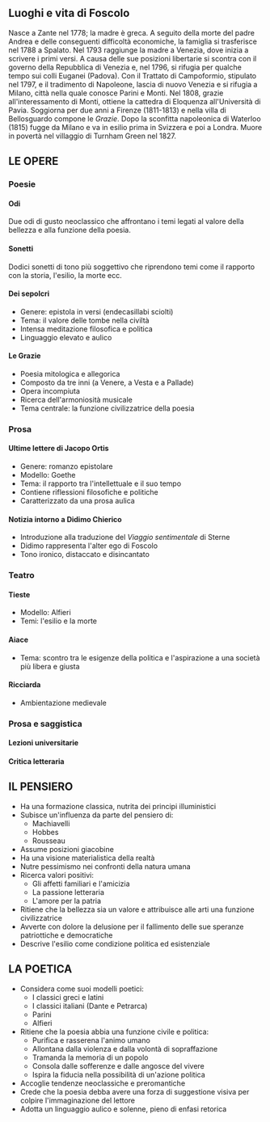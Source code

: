 ## Luoghi e vita di Foscolo

Nasce a Zante nel 1778; la madre è greca. A seguito della morte del padre Andrea e delle conseguenti difficoltà economiche, la famiglia si trasferisce nel 1788 a Spalato. Nel 1793 raggiunge la madre a Venezia, dove inizia a scrivere i primi versi. A causa delle sue posizioni libertarie si scontra con il governo della Repubblica di Venezia e, nel 1796, si rifugia per qualche tempo sui colli Euganei (Padova). Con il Trattato di Campoformio, stipulato nel 1797, e il tradimento di Napoleone, lascia di nuovo Venezia e si rifugia a Milano, città nella quale conosce Parini e Monti. Nel 1808, grazie all'interessamento di Monti, ottiene la cattedra di Eloquenza all'Università di Pavia. Soggiorna per due anni a Firenze (1811-1813) e nella villa di Bellosguardo compone le _Grazie_. Dopo la sconfitta napoleonica di Waterloo (1815) fugge da Milano e va in esilio prima in Svizzera e poi a Londra. Muore in povertà nel villaggio di Turnham Green nel 1827.

## LE OPERE

### Poesie

#### Odi

Due odi di gusto neoclassico che affrontano i temi legati al valore della bellezza e alla funzione della poesia.

#### Sonetti

Dodici sonetti di tono più soggettivo che riprendono temi come il rapporto con la storia, l'esilio, la morte ecc.

#### Dei sepolcri

- Genere: epistola in versi (endecasillabi sciolti)
- Tema: il valore delle tombe nella civiltà
- Intensa meditazione filosofica e politica
- Linguaggio elevato e aulico

#### Le Grazie

- Poesia mitologica e allegorica
- Composto da tre inni (a Venere, a Vesta e a Pallade)
- Opera incompiuta
- Ricerca dell'armoniosità musicale
- Tema centrale: la funzione civilizzatrice della poesia

### Prosa

#### Ultime lettere di Jacopo Ortis

- Genere: romanzo epistolare
- Modello: Goethe
- Tema: il rapporto tra l'intellettuale e il suo tempo
- Contiene riflessioni filosofiche e politiche
- Caratterizzato da una prosa aulica

#### Notizia intorno a Didimo Chierico

- Introduzione alla traduzione del _Viaggio sentimentale_ di Sterne
- Didimo rappresenta l'alter ego di Foscolo
- Tono ironico, distaccato e disincantato

### Teatro

#### Tieste

- Modello: Alfieri
- Temi: l'esilio e la morte

#### Aiace

- Tema: scontro tra le esigenze della politica e l'aspirazione a una società più libera e giusta

#### Ricciarda

- Ambientazione medievale

### Prosa e saggistica

#### Lezioni universitarie

#### Critica letteraria

## IL PENSIERO

- Ha una formazione classica, nutrita dei principi illuministici
- Subisce un'influenza da parte del pensiero di:
    - Machiavelli
    - Hobbes
    - Rousseau
- Assume posizioni giacobine
- Ha una visione materialistica della realtà
- Nutre pessimismo nei confronti della natura umana
- Ricerca valori positivi:
    - Gli affetti familiari e l'amicizia
    - La passione letteraria
    - L'amore per la patria
- Ritiene che la bellezza sia un valore e attribuisce alle arti una funzione civilizzatrice
- Avverte con dolore la delusione per il fallimento delle sue speranze patriottiche e democratiche
- Descrive l'esilio come condizione politica ed esistenziale

## LA POETICA

- Considera come suoi modelli poetici:
    - I classici greci e latini
    - I classici italiani (Dante e Petrarca)
    - Parini
    - Alfieri
- Ritiene che la poesia abbia una funzione civile e politica:
    - Purifica e rasserena l'animo umano
    - Allontana dalla violenza e dalla volontà di sopraffazione
    - Tramanda la memoria di un popolo
    - Consola dalle sofferenze e dalle angosce del vivere
    - Ispira la fiducia nella possibilità di un'azione politica
- Accoglie tendenze neoclassiche e preromantiche
- Crede che la poesia debba avere una forza di suggestione visiva per colpire l'immaginazione del lettore
- Adotta un linguaggio aulico e solenne, pieno di enfasi retorica